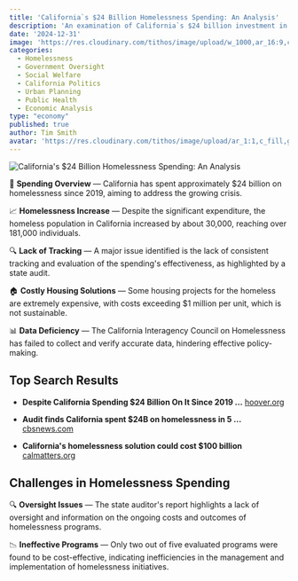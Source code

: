 ```yaml
---
title: 'California`s $24 Billion Homelessness Spending: An Analysis'
description: 'An examination of California`s $24 billion investment in homelessness, its outcomes, and the challenges faced.'
date: '2024-12-31'
image: 'https://res.cloudinary.com/tithos/image/upload/w_1000,ar_16:9,c_fill,g_auto,e_sharpen/v1735660990/California_Homelessness_Spending_eyqhnu.jpg'
categories:
  - Homelessness
  - Government Oversight
  - Social Welfare
  - California Politics
  - Urban Planning
  - Public Health
  - Economic Analysis
type: "economy"
published: true
author: Tim Smith
avatar: 'https://res.cloudinary.com/tithos/image/upload/ar_1:1,c_fill,g_auto,q_auto:eco,r_max,w_100/v1703907649/me_f8wxaa.avif'
---
```


<script>
  import { ExternalLink, Image } from '../lib';
</script>

<Image
  src='https://res.cloudinary.com/tithos/image/upload/w_1000,ar_16:9,c_fill,g_auto,e_sharpen/v1735660990/California_Homelessness_Spending_eyqhnu.jpg'
  alt="California's $24 Billion Homelessness Spending: An Analysis"
/>

💸 **Spending Overview** — California has spent approximately $24 billion on homelessness since 2019, aiming to address the growing crisis.

📈 **Homelessness Increase** — Despite the significant expenditure, the homeless population in California increased by about 30,000, reaching over 181,000 individuals.

🔍 **Lack of Tracking** — A major issue identified is the lack of consistent tracking and evaluation of the spending's effectiveness, as highlighted by a state audit.

🏠 **Costly Housing Solutions** — Some housing projects for the homeless are extremely expensive, with costs exceeding $1 million per unit, which is not sustainable.

📊 **Data Deficiency** — The California Interagency Council on Homelessness has failed to collect and verify accurate data, hindering effective policy-making.

## Top Search Results

- **Despite California Spending $24 Billion On It Since 2019 ...**
  [hoover.org](https://www.hoover.org)

- **Audit finds California spent $24B on homelessness in 5 ...**
  [cbsnews.com](https://www.cbsnews.com)

- **California's homelessness solution could cost $100 billion**
  [calmatters.org](https://calmatters.org)

## Challenges in Homelessness Spending

🔍 **Oversight Issues** — The state auditor's report highlights a lack of oversight and information on the ongoing costs and outcomes of homelessness programs.

📉 **Ineffective Programs** — Only two out of five evaluated programs were found to be cost-effective, indicating inefficiencies in the management and implementation of homelessness initiatives.
